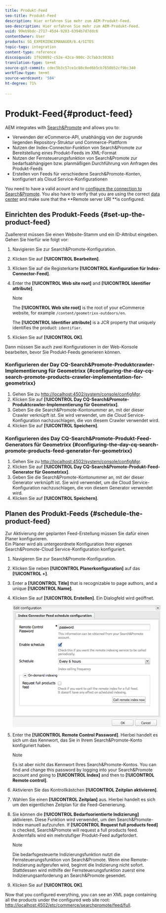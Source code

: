 ```yaml
---
title: Produkt-Feed
seo-title: Produkt-Feed
description: Hier erfahren Sie mehr zum AEM-Produkt-Feed.
seo-description: Hier erfahren Sie mehr zum AEM-Produkt-Feed.
uuid: 99eb9bdc-2717-45d4-9203-6394b7d7ddc6
contentOwner: User
products: SG_EXPERIENCEMANAGER/6.4/SITES
topic-tags: integration
content-type: reference
discoiquuid: 1f920892-c52e-42ca-900c-2c7ab3c503b3
translation-type: tm+mt
source-git-commit: cdec5b3c57ce1c80c0ed6b5cb7650b52cf9bc340
workflow-type: tm+mt
source-wordcount: '584'
ht-degree: 71%

---
```



# Produkt-Feed{#product-feed}

AEM integrates with [Search&amp;Promote](https://www.adobe.com/solutions/testing-targeting/searchandpromote.html) and allows you to:

* Verwenden der eCommerce-API, unabhängig von der zugrunde liegenden Repository-Struktur und Commerce-Plattform
* Nutzen der Index-Connector-Funktion von Search&amp;Promote zur Bereitstellung eines Produkt-Feeds im XML-Format
* Nutzen der Fernsteuerungsfunktion von Search&amp;Promote zur bedarfsabhängigen bzw. planmäßigen Durchführung von Anfragen des Produkt-Feeds
* Erstellen von Feeds für verschiedene Search&amp;Promote-Konten, konfiguriert als Cloud Service-Konfigurationen

You need to have a valid acount and to [configure the connection to Search&amp;Promote](/help/sites-administering/search-and-promote.md#configuring-the-connection-to-search-promote). You also have to verify that you are using the correct [data center](/help/sites-administering/search-and-promote.md#configuring-the-data-center) and make sure that the **Remote server URI **is configured.

## Einrichten des Produkt-Feeds {#set-up-the-product-feed}

Zuallererst müssen Sie einen Website-Stamm und ein ID-Attribut eingeben. Gehen Sie hierfür wie folgt vor:

1. Navigieren Sie zur Search&amp;Promote-Konfiguration.
1. Klicken Sie auf **[!UICONTROL Bearbeiten]**.
1. Klicken Sie auf die Registerkarte **[!UICONTROL Konfiguration für Index-Connector-Feed]**.
1. Enter the **[!UICONTROL Web site root]** and **[!UICONTROL Identifier attribute]**.

   >[!NOTE]
   >
   >The **[!UICONTROL Web site root]** is the root of your eCommerce website, for example `/content/geometrixx-outdoors/en`.
   >
   >The **[!UICONTROL Identifier attribute]** is a JCR property that uniquely identifies the product: `identifier`.

1. Klicken Sie auf **[!UICONTROL OK]**.

Dann müssen Sie auch zwei Konfigurationen in der Web-Konsole bearbeiten, bevor Sie Produkt-Feeds generieren können.

### Konfigurieren der Day CQ-Search&amp;Promote-Produktcrawler-Implementierung für Geometrixx {#configuring-the-day-cq-search-promote-products-crawler-implementation-for-geometrixx}

1. Gehen Sie zu [http://localhost:4502/system/console/configMgr](http://localhost:4502/system/console/configMgr).
1. Klicken Sie auf **[!UICONTROL Day CQ-Search&amp;Promote-Produktcrawler-Implementierung für Geometrixx]**.
1. Geben Sie die Search&amp;Promote-Kontonummer an, mit der dieser Crawler verknüpft ist. Sie wird verwendet, um die Cloud Service-Konfiguration nachzuschlagen, die von diesem Crawler verwendet wird.
1. Klicken Sie auf **[!UICONTROL Speichern]**.

### Konfigurieren des Day CQ-Search&amp;Promote-Produkt-Feed-Generators für Geometrixx {#configuring-the-day-cq-search-promote-products-feed-generator-for-geometrixx}

1. Gehen Sie zu [http://localhost:4502/system/console/configMgr](http://localhost:4502/system/console/configMgr).
1. Klicken Sie auf **[!UICONTROL Day CQ-Search&amp;Promote-Produkt-Feed-Generator für Geometrixx]**.
1. Geben Sie die Search&amp;Promote-Kontonummer an, mit der dieser Generator verknüpft ist. Sie wird verwendet, um die Cloud Service-Konfiguration nachzuschlagen, die von diesem Generator verwendet wird.
1. Klicken Sie auf **[!UICONTROL Speichern]**.

## Planen des Produkt-Feeds {#schedule-the-product-feed}

Zur Aktivierung der geplanten Feed-Erstellung müssen Sie dafür einen Planer konfigurieren.\
Ein Planer wird als untergeordnete Konfiguration Ihrer eigenen Search&amp;Promote-Cloud Service-Konfiguration konfiguriert.

1. Navigieren Sie zur Search&amp;Promote-Konfiguration.
1. Klicken Sie neben **[!UICONTROL Planerkonfiguration]** auf das **[!UICONTROL +]**.
1. Enter a **[!UICONTROL Title]** that is recognizable to page authors, and a unique **[!UICONTROL Name]**.
1. Klicken Sie auf **[!UICONTROL Erstellen]**. Ein Dialogfeld wird geöffnet.

   ![chlimage_1-108](assets/chlimage_1-108.png)

1. Enter the **[!UICONTROL Remote Control Password]**. Hierbei handelt es sich um das Kennwort, das Sie in Ihrem Search&amp;Promote-Konto konfiguriert haben.

   >[!NOTE]
   >
   >Es ist aber nicht das Kennwort Ihres Search&amp;Promote-Kontos. You can find and change this password by logging into your Search&amp;Promote account and going to **[!UICONTROL Index]** and then to **[!UICONTROL Remote control]**.

1. Aktivieren Sie das Kontrollkästchen **[!UICONTROL Zeitplan aktivieren]**.
1. Wählen Sie einen **[!UICONTROL Zeitplan]** aus. Hierbei handelt es sich um den eigentlichen Zeitplan für die Feed-Generierung.
1. Sie können die **[!UICONTROL Bedarfsorientierte Indizierung]** aktivieren. Diese Funktion wird verwendet, um den Search&amp;Promote-Index manuell aufzurufen. If **[!UICONTROL Request full products feed]** is checked, Search&amp;Promote will request a full products feed. Andernfalls wird ein mehrstufiger Produkt-Feed aufgefordert.

   >[!NOTE]
   >
   >Die bedarfsgesteuerte Indizierungsfunktion nutzt die Fernsteuerungsfunktion von Search&amp;Promote. Wenn eine Remote-Indizierung aufgerufen wird, beginnt die Indizierung nicht sofort. Stattdessen wird mithilfe der Fernsteuerungsfunktion zuerst eine Indizierungsanforderung an Search&amp;Promote gesendet.

1. Klicken Sie auf **[!UICONTROL OK]**.

Now that you configured everything, you can see an XML page containing all the products under the configured web site root: [http://localhost:4502/etc/commerce/searchpromote/feed/full](http://localhost:4502/etc/commerce/searchpromote/feed/full).
